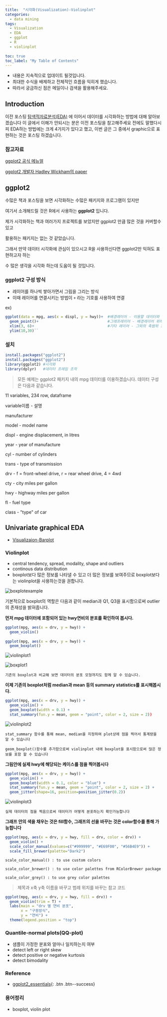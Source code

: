```yaml
---
title:  "시각화(Visualization)-Violinplot"
categories:
  - data mining
tags:
  - Visualization
  - EDA
  - ggplot
  - R
  - violinplot
  
toc: true
toc_label: "My Table of Contents"
---
```

* 내용은 지속적으로 업데이트 될것입니다.
* 최대한 수식을 배제하고 전체적인 흐름을 익히게 했습니다.
* 따라서 궁금하신 점은 메일이나 검색을 활용해주세요.

## Introduction
이전 포스팅 [탐색적자료분석(EDA)](https://greenjun.github.io/data%20mining/EDA/) 에 이어서
데이터를 시각화하는 방법에 대해 알아보겠습니다
이 글에서 이해가 안되시는 분은 이전 포스팅을 참고해주세요
전에도 말했다시피  EDA하는 방법에는 크게 4가지가 있다고 했고, 
이번 글은 그 중에서 graphic으로 표현하는 것은 포스팅 하겠습니다.

### 참고자료

[ggplot2 공식 메뉴얼](https://cloud.r-project.org/web/packages/ggplot2/ggplot2.pdf)

[ggplot2 개발자 Hadley Wickham의 paper](http://byrneslab.net/classes/biol607/readings/wickham_layered-grammar.pdf)


## ggplot2
수많은 책과 포스팅을 보면 시각화하는 수많은 패키지와 프로그램이 있지만

여기서 소개해드릴 것은 R에서 사용하는  **ggplot2** 입니다.

제가 시각화하는 책과 여러가지 프로젝트를 보았지만 ggplot2 만큼 많은 것을 커버할수있고 

활용하는 패키지는 없는 것 같았습니다.

그래서 만약 데이터 시각화에 관심이 있으시고 R을 사용하신다면 ggplot2만 익혀도 표현하고자 하는 

수 많은 생각을 시각화 하는데 도움이 될 것입니다.


### ggplot2 구성 방식
* 레이어를 하나씩 쌓아가면서 그림을 그리는 방식
* 이때 레이어를 연결시키는 방법이 `+` 라는 기호를 사용하여 연결

ex)
```R
ggplot(data = mpg, aes(x = displ, y = hwy))+  #배경레이어 - 이용할 데이터와 축을 명시한다.
  geom_point()+                               #그래프레이어 - 배경레이어 위에 어떤 그래프를 그릴지 선택한다.
  xlim(3, 6)+                                 #기타 레이어 - 그외의 축범위 조정 외 수많은 기능들을 실행한다.
  ylim(10,30)``
```

### 설치
```R
install.packages("ggplot2")
install.packages("ggplot2")
library(ggplot2) #시각화 
library(dplyr)   #데이터 프레임 조작
```
> 모든 예제는 ggplot2 패키지 내의 mpg 데이터를 이용하겠습니다. 데이터 구성은 다음과 같습니다.

11 variables, 234 row, dataframe

variable이름 - 설명

manufacturer

model - model name

displ - engine displacement, in litres

year - year of manufacture

cyl - number of cylinders

trans - type of transmission

drv - f = front-wheel drive, r = rear wheel drive, 4 = 4wd

cty - city miles per gallon

hwy - highway miles per gallon

fl - fuel type

class - "type" of car

## Univariate graphical EDA
* [Visualizaion-Barplot](https://greenjun.github.io/data%20mining/Visualizaion-Barplot/)

### Violinplot
* central tendency, spread, modality, shape and outliers
* continous data distribution
* boxplot보다 많은 정보를 나타낼 수 있고 더 많은 정보를 보여주므로 boxplot보다는 violinplot을 사용하는것을 권합니다.

![boxplotexample](/assets/images/boxplotexample.PNG)

기본적으로 boxplot의 역할은 다음과 같이 median과 Q1, Q3을 표시함으로써 outlier의 존재성을 밝혀줍니다.

**먼저 mpg 데이터에 포함되어 있는 hwy연비의 분포를 확인하여 봅시다.**

```R
ggplot(mpg, aes(x = drv, y = hwy)) +
  geom_violin()
  
ggplot(mpg, aes(x = drv, y = hwy)) +
  geom_boxplot()
```

![violinplot1](/assets/images/violinplot1.png)

![boxplot1](/assets/images/boxplot1.png)


`기존의 boxplot과 비교해 보면 데이터의 분포 모형까지도 함께 알 수 있습니다.`

**이제 기존의 boxplot처럼 median과 mean 등의 summary statistics를 표시해봅시다.**

```R
ggplot(mpg, aes(x = drv, y = hwy)) +
  geom_violin() +
  geom_boxplot(width = 0.1) +
  stat_summary(fun.y = mean, geom = "point", color = 2, size = 2))
```

![violinplot2](/assets/images/violinplot2.png)

`stat_summary 함수를 통해 mean, median을 지정하여 plot상에 점을 찍어서 통계량을 알 수 있습니다`

`geom_boxplot()함수를 추가함으로써 violinplot 내에 boxplot을 표시함으로써 많은 정보를 포함 할 수 있습니다`

**그림안에 실제 hwy에 해당되는 케이스를 점을 찍어봅시다**

```R
ggplot(mpg, aes(x = drv, y = hwy)) +
  geom_violin() +
  geom_boxplot(width = 0.1, color = "blue") +
  stat_summary(fun.y = mean, geom = "point", color = 2, size = 2) +
  geom_jitter(shape=16, position=position_jitter(0.2))
```

![violinplot3](/assets/images/violinplot3.png)

`실제 데이터의 점을 찍음으로써 데이터가 어떻게 분포하는지 확인가능합니다`

**그래프 안의 색을 채우는 것은 fill함수, 그래프의 선을 바꾸는 것은 color함수를 통해 가능합니다**

```R
ggplot(mpg, aes(x = drv, y = hwy, fill = drv, color = drv)) +
  geom_violin() +
  scale_color_manual(values=c("#999999", "#E69F00", "#56B4E9")) +
  scale_fill_brewer(palette="Dark2")
```

`scale_color_manual() : to use custom colors`

`scale_color_brewer() : to use color palettes from RColorBrewer package`

`scale_color_grey() : to use grey color palettes`

> 제목과 x축 y축 이름을 바꾸고 범례 위치를 바꾸는 참고 코드

```R
ggplot(mpg, aes(x = drv, y = hwy, fill = drv)) +
  geom_violin(trim = T) +
  labs(main = "drv 별 연비 분포",
       x = "구동방식",
       y = "연비") +
  theme(legend.position = "top")
```

### Quantile-normal plots(QQ-plot)
* 샘플이 가정한 분포와 얼마나 일치하는지 여부
* detect left or right skew
* detect positive or negative kurtosis
* detect bimodality

>
### Reference 
* [ggplot2_essentials](#http://www.sthda.com/english/wiki/ggplot2-violin-plot-quick-start-guide-r-software-and-data-visualization){: .btn .btn--success}

### 용어정리 
* boxplot, violin plot
